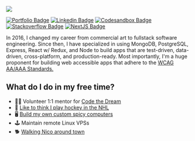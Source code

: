 <a target="_blank" rel="noopener noreferrer" href="https://macar.dev/" alt="websiteHeader.png">
  <img src="https://i.imgur.com/Tl5TjT9.png" />
</a>

[![Portfolio Badge](https://img.shields.io/badge/My%20Website-0088FF?&style=for-the-badge&logo=vercel&logoColor=white)](https://macar.dev/)
[![Linkedin Badge](https://img.shields.io/badge/LinkedIn-0077B5?style=for-the-badge&logo=linkedin&logoColor=white)](https://www.linkedin.com/in/mattcarlotta)
[![Codesandbox Badge](https://img.shields.io/badge/Codesandbox-343434?color=green&style=for-the-badge&logo=codesandbox&logoColor=white)](https://codesandbox.io/u/mattcarlotta/sandboxes)
[![Stackoverflow Badge](https://img.shields.io/badge/Stackoverflow-fa7c1b?color=orange&style=for-the-badge&logo=stackoverflow&logoColor=white)](https://stackoverflow.com/users/7376526/matt-carlotta)
[![NextJS Badge](https://img.shields.io/badge/Next%2Ejs%20Contributor-8A2BE2?style=for-the-badge&logo=next.js&logoColor=white)](https://github.com/vercel/next.js)

In 2016, I changed my career from commercial art to fullstack software engineering. Since then, I have specialized in using MongoDB, PostgreSQL, Express, React w/ Redux, and Node to build apps that are test-driven, data-driven, cross-platform, and production-ready. Most importantly, I'm a huge proponent for building web accessible apps that adhere to the <a title="opens in a new window" href="https://www.w3.org/WAI/standards-guidelines/wcag/" rel="noopener noreferrer" target="_blank">
  WCAG AA/AAA Standards.
</a>

## What do I do in my free time?

- 👨‍🏫 Volunteer 1:1 mentor for [Code the Dream](https://codethedream.org/)
- 🏒 [Like to think I play hockey in the NHL](https://i.imgur.com/iBXFEAU.jpg)
- 🖥️ [Build my own custom spicy computers](https://pcpartpicker.com/list/fQhZpH)
- 🕹️ Maintain remote Linux VPSs
- 🐕 [Walking Nico around town](https://i.imgur.com/sk64QET.jpg)
